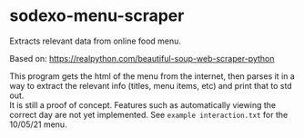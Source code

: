 # sodexo-menu-scraper
Extracts relevant data from online food menu. 

Based on: https://realpython.com/beautiful-soup-web-scraper-python

This program gets the html of the menu from the internet, then parses it in a way to extract the relevant info (titles, menu items, etc) and print that to std out.  
It is still a proof of concept. Features such as automatically viewing the correct day are not yet implemented. See `example interaction.txt` for the 10/05/21 menu.
